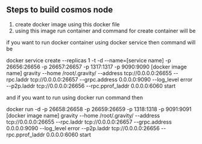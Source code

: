 ## Steps to build cosmos node
1. create docker image using this docker file
2. using this image run container and command for create container will be
 
if you want to run docker container using docker service then command will be
   
docker service create --replicas 1 -t -d --name=[service name] -p 26656:26656 -p 26657:26657 -p 1317:1317 -p 9090:9090 [docker image name] gravity --home /root/.gravity/ --address tcp://0.0.0.0:26655 --rpc.laddr tcp://0.0.0.0:26657 --grpc.address 0.0.0.0:9090 --log_level error --p2p.laddr tcp://0.0.0.0:26656 --rpc.pprof_laddr 0.0.0.0:6060 start

and if you want to run using docker run command then 

docker run -d -p 26658:26658 -p 26659:26659 -p 1318:1318 -p 9091:9091 [docker image name] gravity --home /root/.gravity/ --address tcp://0.0.0.0:26655 --rpc.laddr tcp://0.0.0.0:26657 --grpc.address 0.0.0.0:9090 --log_level error --p2p.laddr tcp://0.0.0.0:26656 --rpc.pprof_laddr 0.0.0.0:6060 start



